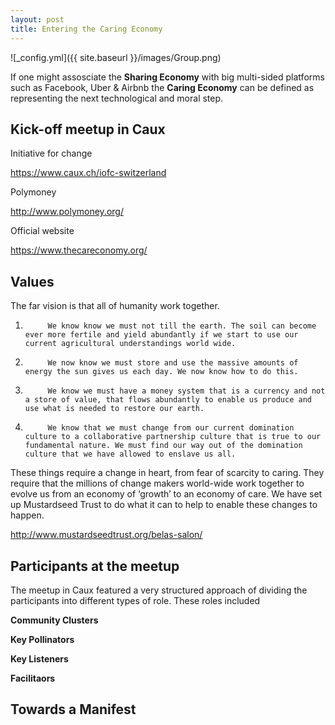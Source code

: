 ```yaml
---
layout: post
title: Entering the Caring Economy
---
```


![_config.yml]({{ site.baseurl }}/images/Group.png)


If one might assosciate the **Sharing Economy** with big multi-sided platforms such as Facebook, Uber & Airbnb the **Caring Economy** can be defined as representing the next technological and moral step.



## Kick-off meetup in Caux

Initiative for change

https://www.caux.ch/iofc-switzerland

Polymoney

http://www.polymoney.org/

Official website

https://www.thecareconomy.org/


## Values



The far vision is that all of humanity work together.
 
1.          We know know we must not till the earth. The soil can become ever more fertile and yield abundantly if we start to use our current agricultural understandings world wide.
2.          We now know we must store and use the massive amounts of energy the sun gives us each day. We now know how to do this.
3.          We know we must have a money system that is a currency and not a store of value, that flows abundantly to enable us produce and use what is needed to restore our earth.
4.          We know that we must change from our current domination culture to a collaborative partnership culture that is true to our fundamental nature. We must find our way out of the domination culture that we have allowed to enslave us all.
 
These things require a change in heart, from fear of scarcity to caring. They require that the millions of change makers world-wide work together to evolve us from an economy of ‘growth’ to an economy of care. We have set up Mustardseed Trust to do what it can to help to enable these changes to happen.


http://www.mustardseedtrust.org/belas-salon/


## 


## Participants at the meetup

The meetup in Caux featured a very structured approach of dividing the participants into different types of role. 
These roles included


**Community Clusters**

**Key Pollinators**

**Key Listeners**

**Facilitaors**






## Towards a Manifest

